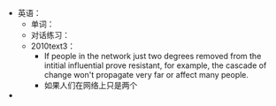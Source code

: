 - 英语：
	- 单词：
	- 对话练习：
	- 2010text3：
		- If people in the network just two degrees removed from the intitial influential prove resistant, for example, the cascade of change won't propagate very far or affect many people.
		- 如果人们在网络上只是两个
-